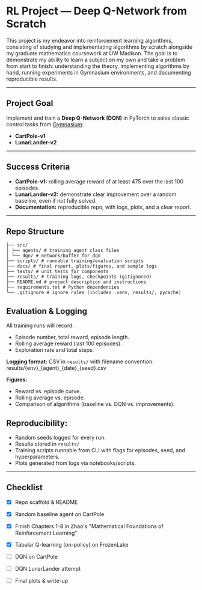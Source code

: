 # RL Project — Deep Q-Network from Scratch

This project is my endeavor into reinforcement learning algorithms, consisting of studying and implementating algorithms by scratch alongside my graduate mathematics coursework at UW Madison. The goal is to demonstrate my ability to learn a subject on my own and take a problem from start to finish: understanding the theory, implementing algorithms by hand, running experiments in Gymnasium environments, and documenting reproducible results.

---

## Project Goal

Implement and train a **Deep Q-Network (DQN)** in PyTorch to solve classic control tasks from [Gymnasium](https://gymnasium.farama.org/):

- **CartPole-v1** 
- **LunarLander-v2**   

---

## Success Criteria

- **CartPole-v1:** rolling average reward of at least 475 over the last 100 episodes.  
- **LunarLander-v2:** demonstrate clear improvement over a random baseline, even if not fully solved.  
- **Documentation:** reproducible repo, with logs, plots, and a clear report.  

---

## Repo Structure
```
├── src/
│ ├── agents/ # training agent class files
│ └── dqn/ # network/buffer for dqn
├── scripts/ # runnable training/evaluation scripts
├── docs/ # final report, plots/figures, and sample logs
├── tests/ # unit tests for components
├── results/ # training logs, checkpoints (gitignored)
├── README.md # project description and instructions 
├── requirements.txt # Python dependencies
└── .gitignore # ignore rules (includes .venv, results/, pycache)
```

## Evaluation & Logging

All training runs will record:
- Episode number, total reward, episode length.  
- Rolling average reward (last 100 episodes).  
- Exploration rate and total steps.   

**Logging format:** CSV in `results/` with filename convention:  
results/{env}\_{agent}\_{date}\_{seed}.csv

**Figures:**  
- Reward vs. episode curve.  
- Rolling average vs. episode.  
- Comparison of algorithms (baseline vs. DQN vs. improvements).  

## Reproducibility:

- Random seeds logged for every run.  
- Results stored in `results/` 
- Training scripts runnable from CLI with flags for episodes, seed, and hyperparameters.  
- Plots generated from logs via notebooks/scripts.  

---

## Checklist

- [x] Repo scaffold & README  
- [x] Random baseline agent on CartPole
- [X] Finish Chapters 1-8 in Zhao's "Mathematical Foundations of Reinforcement Learning" 
- [x] Tabular Q-learning (on-policy) on FrozenLake 
- [ ] DQN on CartPole  
- [ ] DQN LunarLander attempt  
- [ ] Final plots & write-up 

